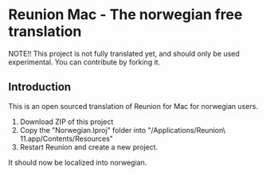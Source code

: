 # Reunion Mac - The norwegian free translation

NOTE!! This project is not fully translated yet, and should only be used experimental. You can contribute by forking it.

## Introduction
This is an open sourced translation of Reunion for Mac for norwegian users.

1. Download ZIP of this project
2. Copy the "Norwegian.lproj" folder into "/Applications/Reunion\ 11.app/Contents/Resources"
3. Restart Reunion and create a new project.

It should now be localized into norwegian.